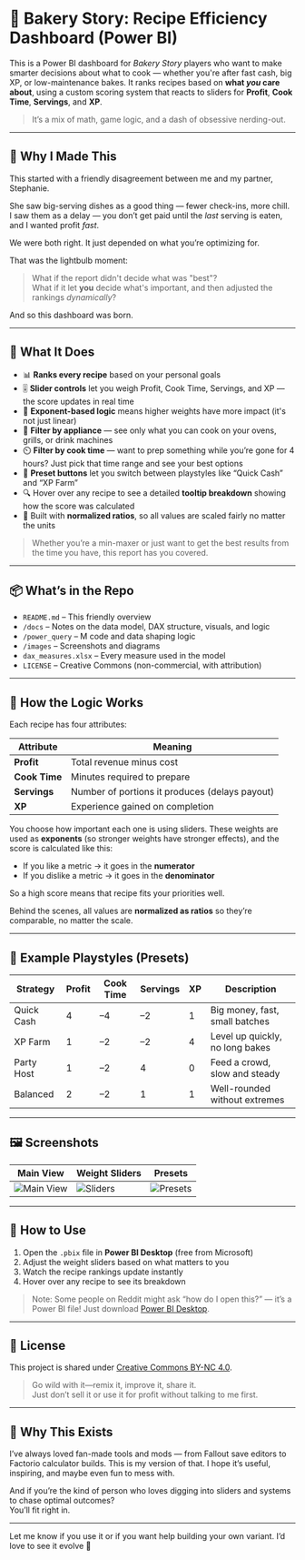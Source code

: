 # 🍰 Bakery Story: Recipe Efficiency Dashboard (Power BI)

This is a Power BI dashboard for *Bakery Story* players who want to make smarter decisions about what to cook — whether you're after fast cash, big XP, or low-maintenance bakes. It ranks recipes based on **what *you* care about**, using a custom scoring system that reacts to sliders for **Profit**, **Cook Time**, **Servings**, and **XP**.

> It’s a mix of math, game logic, and a dash of obsessive nerding-out.

---

## 👋 Why I Made This

This started with a friendly disagreement between me and my partner, Stephanie.

She saw big-serving dishes as a good thing — fewer check-ins, more chill.  
I saw them as a delay — you don’t get paid until the *last* serving is eaten, and I wanted profit *fast*.

We were both right. It just depended on what you’re optimizing for.

That was the lightbulb moment:  
> What if the report didn't decide what was "best"?  
> What if it let **you** decide what's important, and then adjusted the rankings *dynamically*?

And so this dashboard was born.

---

## 🧭 What It Does

- 📊 **Ranks every recipe** based on your personal goals  
- 🎚️ **Slider controls** let you weigh Profit, Cook Time, Servings, and XP — the score updates in real time  
- 🧮 **Exponent-based logic** means higher weights have more impact (it's not just linear)  
- 🍳 **Filter by appliance** — see only what you can cook on your ovens, grills, or drink machines  
- ⏲️ **Filter by cook time** — want to prep something while you’re gone for 4 hours? Just pick that time range and see your best options  
- 🔁 **Preset buttons** let you switch between playstyles like “Quick Cash” and “XP Farm”  
- 🔍 Hover over any recipe to see a detailed **tooltip breakdown** showing how the score was calculated  
- 🧠 Built with **normalized ratios**, so all values are scaled fairly no matter the units

> Whether you’re a min-maxer or just want to get the best results from the time you have, this report has you covered.

---

## 📦 What’s in the Repo

- `README.md` – This friendly overview  
- `/docs` – Notes on the data model, DAX structure, visuals, and logic  
- `/power_query` – M code and data shaping logic  
- `/images` – Screenshots and diagrams  
- `dax_measures.xlsx` – Every measure used in the model  
- `LICENSE` – Creative Commons (non-commercial, with attribution)

---

## 🧠 How the Logic Works

Each recipe has four attributes:

| Attribute | Meaning |
|----------|---------|
| **Profit** | Total revenue minus cost  
| **Cook Time** | Minutes required to prepare  
| **Servings** | Number of portions it produces (delays payout)  
| **XP** | Experience gained on completion  

You choose how important each one is using sliders. These weights are used as **exponents** (so stronger weights have stronger effects), and the score is calculated like this:

- If you like a metric → it goes in the **numerator**  
- If you dislike a metric → it goes in the **denominator**

So a high score means that recipe fits your priorities well.

Behind the scenes, all values are **normalized as ratios** so they’re comparable, no matter the scale.

---

## 🎯 Example Playstyles (Presets)

| Strategy     | Profit | Cook Time | Servings | XP | Description |
|--------------|--------|-----------|----------|----|-------------|
| Quick Cash   | 4      | –4        | –2       | 1  | Big money, fast, small batches  
| XP Farm      | 1      | –2        | –2       | 4  | Level up quickly, no long bakes  
| Party Host   | 1      | –2        | 4        | 0  | Feed a crowd, slow and steady  
| Balanced     | 2      | –2        | 1        | 1  | Well-rounded without extremes  

---

## 🖼️ Screenshots

| Main View | Weight Sliders | Presets |
|-----------|----------------|---------|
| ![Main View](./images/pages/ranked_recipes.png) | ![Sliders](./images/pages/sliders_and_bookmarks.png) | ![Presets](./images/pages/bookmarks.png) |

---

## 📂 How to Use

1. Open the `.pbix` file in **Power BI Desktop** (free from Microsoft)
2. Adjust the weight sliders based on what matters to you
3. Watch the recipe rankings update instantly
4. Hover over any recipe to see its breakdown

> Note: Some people on Reddit might ask “how do I open this?” — it’s a Power BI file! Just download [Power BI Desktop](https://powerbi.microsoft.com/en-us/desktop/).

---

## 🔐 License

This project is shared under [Creative Commons BY-NC 4.0](https://creativecommons.org/licenses/by-nc/4.0/).

> Go wild with it—remix it, improve it, share it.  
> Just don’t sell it or use it for profit without talking to me first.

---

## 🤝 Why This Exists

I’ve always loved fan-made tools and mods — from Fallout save editors to Factorio calculator builds. This is my version of that. I hope it’s useful, inspiring, and maybe even fun to mess with.

And if you’re the kind of person who loves digging into sliders and systems to chase optimal outcomes?  
You’ll fit right in.

---

Let me know if you use it or if you want help building your own variant. I’d love to see it evolve 🧁
